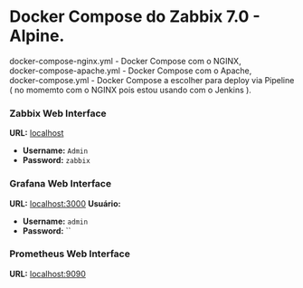 # Docker Compose do Zabbix 7.0 - Alpine.
docker-compose-nginx.yml   - Docker Compose com o NGINX,
<br>docker-compose-apache.yml  - Docker Compose com o Apache,</br>
docker-compose.yml         - Docker Compose a escolher para deploy via Pipeline ( no momemto com o NGINX pois estou usando com o Jenkins ).

### Zabbix Web Interface 
**URL:** [localhost](http://localhost)

- **Username:** `Admin`
- **Password:** `zabbix`

### Grafana Web Interface
**URL:** [localhost:3000](http://localhost:3000)
**Usuário:**
- **Username:** `admin`  
- **Password:** ``

### Prometheus Web Interface
**URL:** [localhost:9090](http://localhost:9090)

